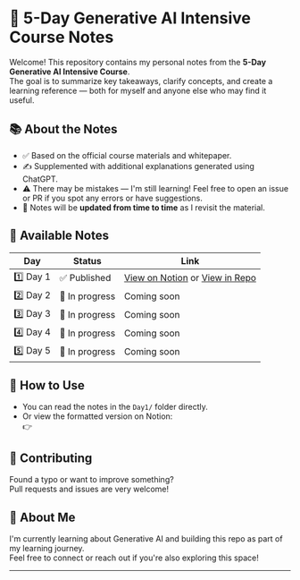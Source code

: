 # 🧠 5-Day Generative AI Intensive Course Notes

Welcome! This repository contains my personal notes from the **5-Day Generative AI Intensive Course**.  
The goal is to summarize key takeaways, clarify concepts, and create a learning reference — both for myself and anyone else who may find it useful.

## 📚 About the Notes

- ✅ Based on the official course materials and whitepaper.
- ✍️ Supplemented with additional explanations generated using ChatGPT.
- ⚠️ There may be mistakes — I'm still learning! Feel free to open an issue or PR if you spot any errors or have suggestions.
- 🔄 Notes will be **updated from time to time** as I revisit the material.

## 📅 Available Notes

| Day | Status  | Link |
|-----|---------|------|
| 1️⃣ Day 1 | ✅ Published | [View on Notion](https://your-notion-link.com) or [View in Repo](./Day1/notes.md) |
| 2️⃣ Day 2 | 🔄 In progress | Coming soon |
| 3️⃣ Day 3 | 🔄 In progress | Coming soon |
| 4️⃣ Day 4 | 🔄 In progress | Coming soon |
| 5️⃣ Day 5 | 🔄 In progress | Coming soon |

## 🚀 How to Use

- You can read the notes in the `Day1/` folder directly.
- Or view the formatted version on Notion:  
  👉 

## 🤝 Contributing

Found a typo or want to improve something?  
Pull requests and issues are very welcome!

## 🙋 About Me

I'm currently learning about Generative AI and building this repo as part of my learning journey.  
Feel free to connect or reach out if you're also exploring this space!

---

